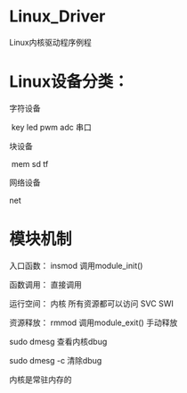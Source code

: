 # Linux_Driver
Linux内核驱动程序例程 

# Linux设备分类：
字符设备

  key led pwm adc 串口
  
块设备

  mem sd tf 
  
网络设备

  net
  
# 模块机制
入口函数： insmod 调用module_init()

函数调用： 直接调用

运行空间： 内核 所有资源都可以访问 SVC SWI

资源释放： rmmod 调用module_exit() 手动释放

sudo dmesg 查看内核dbug

sudo dmesg -c 清除dbug

内核是常驻内存的

